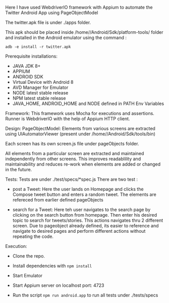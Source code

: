 Here I have used WebdriverIO framework with Appium to automate the Twitter Android App using PageObjectModel

The twitter.apk file is under ./apps folder. 

This apk should be placed inside
/home/<user>/Android/Sdk/platform-tools/ folder
 and installed in the Android emulator using the command : 
 
 ` adb -e install -r twitter.apk `


Prerequisite installations:

* JAVA JDK 8+
* APPIUM
* ANDROID SDK
* Virtual Device with Android 8 
* AVD Manager for Emulator
* NODE latest stable release
* NPM latest stable release
* JAVA_HOME, ANDROID_HOME and NODE defined in PATH Env Variables



Framework:
This framework uses Mocha for executions and assertions. 
Runner is WebdriverIO with the help of Appium HTTP client.

Design:
PageObjectModel: Elements from various screens are extracted using UIAutomatorViewer (present under /home/<user>/Android/Sdk/tools/bin)

Each screen has its own screen.js file under pageObjects folder.

All elements from a particular screen are extracted and maintained independently from other screens. This improves readablility and maintainability and reduces re-work when elements are added or changed in the future. 

Tests: 
Tests are under ./test/specs/*spec.js
There are two test : 
* post a Tweet: Here the user lands on Homepage and clicks the Compose tweet button and enters a random tweet. The elements are refereced from earlier defined pageObjects 

* search for a Tweet: Here teh user navigates to the search page by clicking on the search button from homepage. Then enter his desired topic to search for tweets/stories. This actions navigates thru 2 different screen. Due to pageobject already defined, its easier to reference and navigate to desired pages and perform different actions without repeating the code. 



Execution: 

* Clone the repo.

* Install dependencies with `npm install`

* Start Emulator

* Start Appium server on localhost port: 4723

* Run the script `npm run android.app` to run all tests under ./tests/specs



